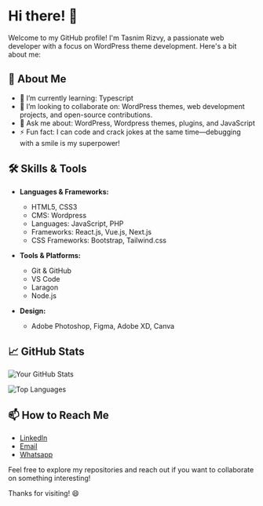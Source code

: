 # Hi there! 👋

Welcome to my GitHub profile! I'm Tasnim Rizvy, a passionate web developer with a focus on WordPress theme development. Here's a bit about me:

## 🚀 About Me

- 🌱 I’m currently learning: Typescript
- 👯 I’m looking to collaborate on: WordPress themes, web development projects, and open-source contributions.
- 💬 Ask me about: WordPress, Wordpress themes, plugins, and JavaScript
- ⚡ Fun fact: I can code and crack jokes at the same time—debugging with a smile is my superpower! 

## 🛠️ Skills & Tools

- **Languages & Frameworks:**
  - HTML5, CSS3
  - CMS: Wordpress
  - Languages: JavaScript, PHP
  - Frameworks: React.js, Vue.js, Next.js
  - CSS Frameworks: Bootstrap, Tailwind.css

- **Tools & Platforms:**
  - Git & GitHub
  - VS Code
  - Laragon
  - Node.js

- **Design:**
  - Adobe Photoshop, Figma, Adobe XD, Canva

## 📈 GitHub Stats

![Your GitHub Stats](https://github-readme-stats.vercel.app/api?username=tasnim-rizvy&show_icons=true&theme=radical)

![Top Languages](https://github-readme-stats.vercel.app/api/top-langs/?username=tasnim-rizvy&layout=compact&theme=radical)

## 📫 How to Reach Me

- [LinkedIn](https://www.linkedin.com/in/tasnimrizvy/)
- [Email](tasnimrizvy373@gmail.com)
- [Whatsapp](+8801729202684)

Feel free to explore my repositories and reach out if you want to collaborate on something interesting!

Thanks for visiting! 😄

